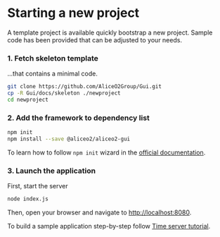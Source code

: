 # Starting a new project

A template project is available quickly bootstrap a new project. Sample code has been provided that can be adjusted to your needs.

### 1. Fetch skeleton template
...that contains a minimal code.

```bash
git clone https://github.com/AliceO2Group/Gui.git
cp -R Gui/docs/skeleton ./newproject
cd newproject
```

### 2. Add the framework to dependency list

```bash
npm init
npm install --save @aliceo2/aliceo2-gui
```
To learn how to follow `npm init` wizard in the [official documentation](https://docs.npmjs.com/files/package.json).

### 3. Launch the application

First, start the server

```bash
node index.js
```

Then, open your browser and navigate to [http://localhost:8080](http://localhost:8080).

To build a sample application step-by-step follow [Time server tutorial](../tutorial/time-server.md).
